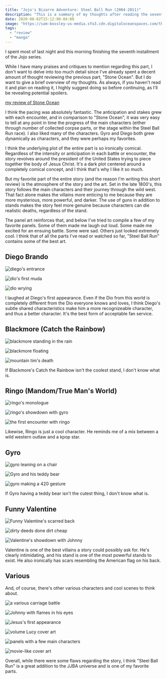 ```yaml
---
title: "Jojo's Bizarre Adventure: Steel Ball Run (2004-2011)"
description: "This is a summary of my thoughts after reading the seventh part of Jojo, Steel Ball Run. While it wasn't necessarily my favorite part, there were a lot of components I thoroughly enjoyed, especially the art. I've displayed a few of my favorite panels."
date: 2020-08-02T15:12:00-04:00
image: "https://sam-bossley-us-media.sfo3.cdn.digitaloceanspaces.com/thoughts/2020/sbr-valentine-america.jpg"
tags:
  - "review"
  - "manga"
---
```


I spent most of last night and this morning finishing the seventh installment of the Jojo series.

While I have many praises and critiques to mention regarding this part, I don't want to delve into too much detail since I've already spent a decent amount of thought reviewing the previous part, "Stone Ocean". But I do want to give a brief overview of my thoughts. As always, if you haven't read it and plan on reading it, I highly suggest doing so before continuing, as I'll be revealing potential spoilers.

[my review of Stone Ocean](/thoughts/20/04/jojos-bizarre-adventure-stone-ocean-2000-2003/)

I think the pacing was absolutely fantastic. The anticipation and stakes grew with each encounter, and in comparison to "Stone Ocean", it was very easy to tell at any point in time the progress of the main characters (either through number of collected corpse parts, or the stage within the Steel Ball Run race). I also liked many of the characters. Gyro and Diego both grew dynamically as characters, and they were perhaps my favorites.

I think the underlying plot of the entire part is so ironically comical. Regardless of the intensity or anticipation in each battle or encounter, the story revolves around the president of the United States trying to piece together the body of Jesus Christ. It's a dark plot centered around a completely comical concept, and I think that's why I like it so much.

But my favorite part of the entire story (and the reason I'm writing this short review) is the atmosphere of the story and the art. Set in the late 1800's, this story follows the main characters and their journey through the wild west. That fact alone makes the villains more enticing to me because they are more mysterious, more powerful, and darker. The use of guns in addition to stands makes the story feel more genuine because characters can die realistic deaths, regardless of the stand.

The panel art reinforces that, and below I've tried to compile a few of my favorite panels. Some of them made me laugh out loud. Some made me excited for an ensuing battle. Some were sad. Others just looked extremely cool. I think that of all the parts I've read or watched so far, "Steel Ball Run" contains some of the best art.

## Diego Brando

![diego's entrance](https://sam-bossley-us-media.sfo3.cdn.digitaloceanspaces.com/thoughts/2020/sbr-dio-brando-entrance.jpg)

![dio's first muda](https://sam-bossley-us-media.sfo3.cdn.digitaloceanspaces.com/thoughts/2020/sbr-muda.jpg)

![dio wrying](https://sam-bossley-us-media.sfo3.cdn.digitaloceanspaces.com/thoughts/2020/sbr-wry.jpg)

I laughed at Diego's first appearance. Even if the Dio from this world is completely different from the Dio everyone knows and loves, I think Diego's subtle shared characteristics make him a more recognizeable character, and thus a better character. It's the best form of acceptable fan service.

## Blackmore (Catch the Rainbow)

![blackmore standing in the rain](https://sam-bossley-us-media.sfo3.cdn.digitaloceanspaces.com/thoughts/2020/sbr-blackmore-standing.jpg)

![blackmore floating](https://sam-bossley-us-media.sfo3.cdn.digitaloceanspaces.com/thoughts/2020/sbr-catch-the-rainbow.jpg)

![mountain tim's death](https://sam-bossley-us-media.sfo3.cdn.digitaloceanspaces.com/thoughts/2020/sbr-mountain-tim-death.jpg)

If Blackmore's Catch the Rainbow isn't the coolest stand, I don't know what is.

## Ringo (Mandom/True Man's World)

![ringo's monologue](https://sam-bossley-us-media.sfo3.cdn.digitaloceanspaces.com/thoughts/2020/sbr-ringo-undefeatable.jpg)

![ringo's showdown with gyro](https://sam-bossley-us-media.sfo3.cdn.digitaloceanspaces.com/thoughts/2020/sbr-ringo-showdown.jpg)

![the first encounter with ringo](https://sam-bossley-us-media.sfo3.cdn.digitaloceanspaces.com/thoughts/2020/sbr-ringo-first-encounter.jpg)

Likewise, Ringo is just a cool character. He reminds me of a mix between a wild western outlaw and a kpop star.

## Gyro

![gyro leaning on a chair](https://sam-bossley-us-media.sfo3.cdn.digitaloceanspaces.com/thoughts/2020/sbr-gyro-standing.jpg)

![Gyro and his teddy bear](https://sam-bossley-us-media.sfo3.cdn.digitaloceanspaces.com/thoughts/2020/sbr-teddy-bear.jpg)

![gyro making a 420 gesture](https://sam-bossley-us-media.sfo3.cdn.digitaloceanspaces.com/thoughts/2020/sbr-gyro-420.jpg)

If Gyro having a teddy bear isn't the cutest thing, I don't know what is.

## Funny Valentine

![Funny Valentine's scarred back](https://sam-bossley-us-media.sfo3.cdn.digitaloceanspaces.com/thoughts/2020/sbr-valentine-america.jpg)

![dirty deeds done dirt cheap](https://sam-bossley-us-media.sfo3.cdn.digitaloceanspaces.com/thoughts/2020/sbr-d4c.jpg)

![Valentine's showdown with Johnny](https://sam-bossley-us-media.sfo3.cdn.digitaloceanspaces.com/thoughts/2020/sbr-valentine-johnny.jpg)

Valentine is one of the best villains a story could possibly ask for. He's clearly intimidating, and his stand is one of the most powerful stands to exist. He also ironically has scars resembling the American flag on his back.

## Various

And, of course, there's other various characters and cool scenes to think about.

![a various carriage battle](https://sam-bossley-us-media.sfo3.cdn.digitaloceanspaces.com/thoughts/2020/sbr-carriage-battle.jpg)

![Johnny with flames in his eyes](https://sam-bossley-us-media.sfo3.cdn.digitaloceanspaces.com/thoughts/2020/sbr-johnny-humanity.jpg)

![Jesus's first appearance](https://sam-bossley-us-media.sfo3.cdn.digitaloceanspaces.com/thoughts/2020/sbr-jesus.jpg)

![volume Lucy cover art](https://sam-bossley-us-media.sfo3.cdn.digitaloceanspaces.com/thoughts/2020/sbr-lucy-cover.jpg)

![panels with a few main characters](https://sam-bossley-us-media.sfo3.cdn.digitaloceanspaces.com/thoughts/2020/sbr-panel-character.jpg)

![movie-like cover art](https://sam-bossley-us-media.sfo3.cdn.digitaloceanspaces.com/thoughts/2020/sbr-movie-cover.jpg)

Overall, while there were some flaws regarding the story, I think "Steel Ball Run" is a great addition to the JJBA universe and is one of my favorite parts.

